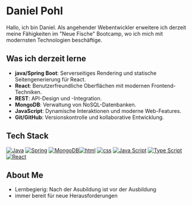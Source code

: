# Daniel Pohl

Hallo, ich bin Daniel.
Als angehender Webentwickler erweitere ich derzeit meine Fähigkeiten im "Neue Fische" Bootcamp,
wo ich mich mit modernsten Technologien beschäftige.

## Was ich derzeit lerne
- **java/Spring Boot**: Serverseitiges Rendering und statische Seitengenerierung für React.
- **React**: Benutzerfreundliche Oberflächen mit modernen Frontend-Techniken.
- **REST**: API-Design und -Integration.
- **MongoDB**: Verwaltung von NoSQL-Datenbanken.
- **JavaScript**: Dynamische Interaktionen und moderne Web-Features.
- **Git/GitHub**: Versionskontrolle und kollaborative Entwicklung.

## Tech Stack
[<img src="https://skillicons.dev/icons?i=java" title="Java" />](#) [<img src="https://skillicons.dev/icons?i=spring" title="Spring" />](#) [<img src="https://skillicons.dev/icons?i=mongodb" title="MongoDB" />](#)[<img src="https://skillicons.dev/icons?i=html" title="html" />](#) [<img src="https://skillicons.dev/icons?i=css" title="css" />](#) [<img src="https://skillicons.dev/icons?i=js" title="Java Script" />](#) [<img src="https://skillicons.dev/icons?i=ts" title="Type Script" />](#) [<img src="https://skillicons.dev/icons?i=react" title="React" />](#) 

## About Me
- Lernbegierig: Nach der Asubildung ist vor der Ausbildung
- immer bereit für neue Herausforderungen



